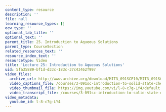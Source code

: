 ```yaml
---
content_type: resource
description: ''
file: null
learning_resource_types: []
ocw_type: ''
optional_tab_title: ''
optional_text: ''
parent_title: 25. Introduction to Aqueous Solutions
parent_type: CourseSection
related_resources_text: ''
resource_index_text: ''
resourcetype: Video
title: 'Lecture 25: Introduction to Aqueous Solutions'
uid: 5fa35889-bf1d-d33c-183c-37c43462f997
video_files:
  archive_url: http://www.archive.org/download/MIT3_091SCF10/MIT3_091SCF10lec25_300k.mp4
  video_captions_file: /courses/3-091sc-introduction-to-solid-state-chemistry-fall-2010/c83737d673fd5d73934c8ae41054fe34_l-8-c7g-LY4.vtt
  video_thumbnail_file: https://img.youtube.com/vi/l-8-c7g-LY4/default.jpg
  video_transcript_file: /courses/3-091sc-introduction-to-solid-state-chemistry-fall-2010/7668e05a62213ab2b5566accbe09917f_l-8-c7g-LY4.pdf
video_metadata:
  youtube_id: l-8-c7g-LY4
---
```

